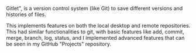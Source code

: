 Gitlet", is a version control system (like Git) to save different versions and histories of files. 

This implements features on both the local desktop and remote repositories. This had similar functionalities to git, with basic features like add, commit, merge, branch, log, status, and I implemented advanced features that can be seen in my GitHub "Projects" repository. 


